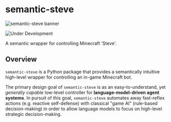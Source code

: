 # semantic-steve

![semantic-steve banner](https://i.imgur.com/omL5Fax.png)

![Under Development](https://img.shields.io/badge/status-under%20development-orange)


A semantic wrapper for controlling Minecraft 'Steve'.

## Overview

`semantic-steve` is a Python package that provides a semantically intuitive high-level wrapper for controlling an in-game Minecraft bot.

The primary design goal of `semantic-steve` is as an easy-to-understand, yet _generally capable_ low-level controller for **language-model-driven agent systems**. In pursuit of this goal, `semantic-steve` automates away fast-reflex actions (e.g. reactive self-defense) with classical "game AI" (rule-based decision-making) in order to allow language models to focus on high-level strategic decision-making.